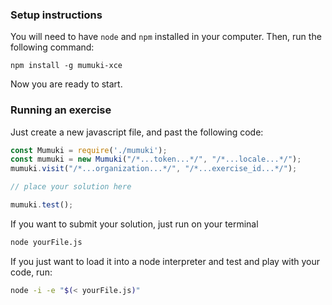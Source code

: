 ### Setup instructions

You will need to have `node` and `npm` installed
in your computer. Then, run the following command:

```shell
npm install -g mumuki-xce
```
Now you are ready to start.

### Running an exercise

Just create a new javascript file, and past the following
code:

```javascript
const Mumuki = require('./mumuki');
const mumuki = new Mumuki("/*...token...*/", "/*...locale...*/");
mumuki.visit("/*...organization...*/", "/*...exercise_id...*/");

// place your solution here

mumuki.test();
```

If you want to submit your solution, just run on your terminal

```bash
node yourFile.js
```

If you just want to load it into a node interpreter and test and play
with your code, run:

```bash
node -i -e "$(< yourFile.js)"
```